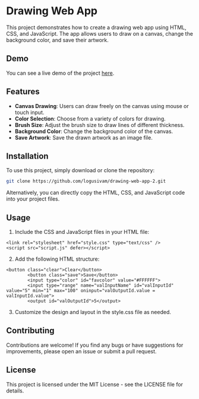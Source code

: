 # Drawing Web App

This project demonstrates how to create a drawing web app using HTML, CSS, and JavaScript. The app allows users to draw on a canvas, change the background color, and save their artwork.

## Demo

You can see a live demo of the project [here](https://logusivam.github.io/Drawing-web-app-2/).

## Features

- **Canvas Drawing**: Users can draw freely on the canvas using mouse or touch input.
- **Color Selection**: Choose from a variety of colors for drawing.
- **Brush Size**: Adjust the brush size to draw lines of different thickness.
- **Background Color**: Change the background color of the canvas.
- **Save Artwork**: Save the drawn artwork as an image file.

## Installation

To use this project, simply download or clone the repository:

```bash
git clone https://github.com/logusivam/drawing-web-app-2.git
```

Alternatively, you can directly copy the HTML, CSS, and JavaScript code into your project files.

## Usage
1. Include the CSS and JavaScript files in your HTML file:
```
<link rel="stylesheet" href="style.css" type="text/css" />
<script src="script.js" defer></script>
```
2. Add the following HTML structure:
```
<button class="clear">Clear</button>
        <button class="save">Save</button>
        <input type="color" id="favcolor" value="#FFFFFF">
        <input type="range" name="valInputName" id="valInputId" value="5" min="1" max="100" oninput="valOutputId.value = valInputId.value">
        <output id="valOutputId">5</output>
```
3. Customize the design and layout in the style.css file as needed.

## Contributing
Contributions are welcome! If you find any bugs or have suggestions for improvements, please open an issue or submit a pull request.

## License
This project is licensed under the MIT License - see the LICENSE file for details.




















